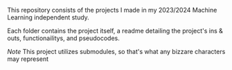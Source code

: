 This repository consists of the projects I made in my 2023/2024 Machine Learning independent study.

Each folder contains the project itself, a readme detailing the project's ins & outs, functionailitys, and pseudocodes.

*Note* This project utilizes submodules, so that's what any bizzare characters may represent
